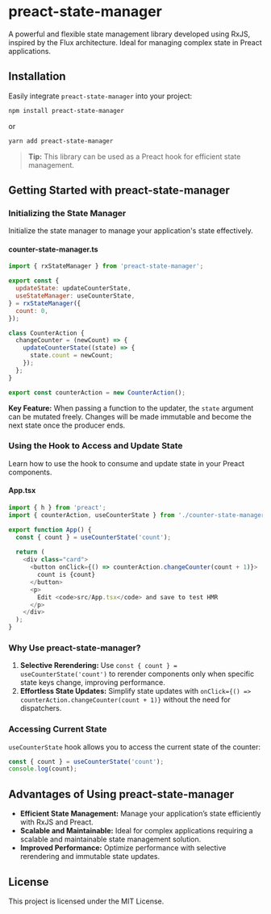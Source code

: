 # preact-state-manager

A powerful and flexible state management library developed using RxJS, inspired by the Flux architecture. Ideal for managing complex state in Preact applications.

## Installation

Easily integrate `preact-state-manager` into your project:

```sh
npm install preact-state-manager
```

or

```sh
yarn add preact-state-manager
```

> **Tip:** This library can be used as a Preact hook for efficient state management.

## Getting Started with preact-state-manager

### Initializing the State Manager

Initialize the state manager to manage your application's state effectively.

#### counter-state-manager.ts

```javascript
import { rxStateManager } from 'preact-state-manager';

export const {
  updateState: updateCounterState,
  useStateManager: useCounterState,
} = rxStateManager({
  count: 0,
});

class CounterAction {
  changeCounter = (newCount) => {
    updateCounterState((state) => {
      state.count = newCount;
    });
  };
}

export const counterAction = new CounterAction();
```

**Key Feature:** When passing a function to the updater, the `state` argument can be mutated freely. Changes will be made immutable and become the next state once the producer ends.

### Using the Hook to Access and Update State

Learn how to use the hook to consume and update state in your Preact components.

#### App.tsx

```javascript
import { h } from 'preact';
import { counterAction, useCounterState } from './counter-state-manager';

export function App() {
  const { count } = useCounterState('count');
  
  return (
    <div class="card">
      <button onClick={() => counterAction.changeCounter(count + 1)}>
        count is {count}
      </button>
      <p>
        Edit <code>src/App.tsx</code> and save to test HMR
      </p>
    </div>
  );
}
```

### Why Use preact-state-manager?

1. **Selective Rerendering:** Use `const { count } = useCounterState('count')` to rerender components only when specific state keys change, improving performance.
2. **Effortless State Updates:** Simplify state updates with `onClick={() => counterAction.changeCounter(count + 1)}` without the need for dispatchers.

### Accessing Current State

`useCounterState` hook allows you to access the current state of the counter:

```javascript
const { count } = useCounterState('count');
console.log(count);
```

## Advantages of Using preact-state-manager

- **Efficient State Management:** Manage your application’s state efficiently with RxJS and Preact.
- **Scalable and Maintainable:** Ideal for complex applications requiring a scalable and maintainable state management solution.
- **Improved Performance:** Optimize performance with selective rerendering and immutable state updates.

## License

This project is licensed under the MIT License.
